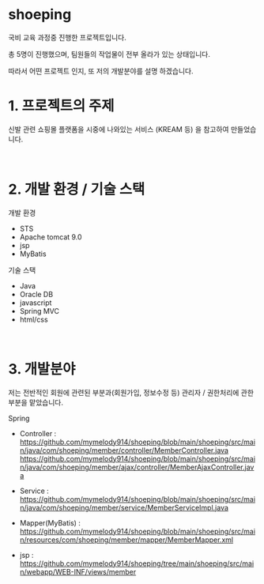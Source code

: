 # shoeping

국비 교육 과정중 진행한 프로젝트입니다.

총 5명이 진행했으며, 팀원들의 작업물이 전부 올라가 있는 상태입니다.

따라서 어떤 프로젝트 인지, 또 저의 개발분야를 설명 하겠습니다.

# 1. 프로젝트의 주제
신발 관련 쇼핑몰 플랫폼을 시중에 나와있는 서비스 (KREAM 등) 을 참고하여 만들었습니다.

&nbsp;

# 2. 개발 환경 / 기술 스택
개발 환경
- STS
- Apache tomcat 9.0
- jsp
- MyBatis

기술 스택
- Java
- Oracle DB
- javascript
- Spring MVC
- html/css

&nbsp;

# 3. 개발분야
저는 전반적인 회원에 관련된 부분과(회원가입, 정보수정 등) 관리자 / 권한처리에 관한 부분을 맡았습니다.

Spring

- Controller : https://github.com/mymelody914/shoeping/blob/main/shoeping/src/main/java/com/shoeping/member/controller/MemberController.java
 https://github.com/mymelody914/shoeping/blob/main/shoeping/src/main/java/com/shoeping/member/ajax/controller/MemberAjaxController.java

- Service : https://github.com/mymelody914/shoeping/blob/main/shoeping/src/main/java/com/shoeping/member/service/MemberServiceImpl.java

- Mapper(MyBatis) : https://github.com/mymelody914/shoeping/blob/main/shoeping/src/main/resources/com/shoeping/member/mapper/MemberMapper.xml

- jsp : https://github.com/mymelody914/shoeping/tree/main/shoeping/src/main/webapp/WEB-INF/views/member
